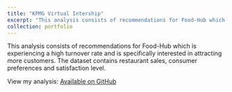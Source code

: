 ```yaml
---
title: "KPMG Virtual Intership"
excerpt: "This analysis consists of recommendations for Food-Hub which is experiencing a high turnover rate and is specifically interested in attracting more customers."
collection: portfolio
---
```


This analysis consists of recommendations for Food-Hub which is experiencing a high turnover rate and is specifically interested in attracting more customers. The dataset contains restaurant sales, consumer preferences and satisfaction level.

View my analysis: [Available on GitHub](https://github.com/nicolle-chm/KPMG_VirtualInternship)
